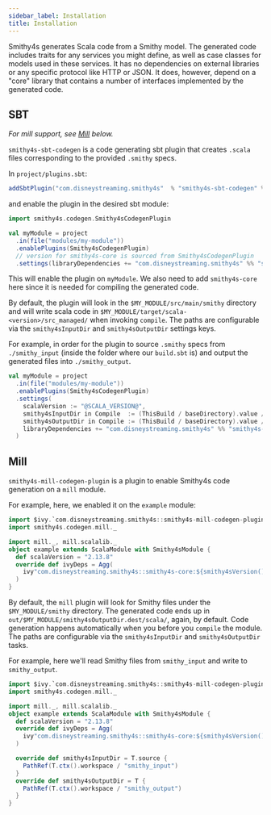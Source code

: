 ```yaml
---
sidebar_label: Installation
title: Installation
---
```


Smithy4s generates Scala code from a Smithy model. The generated code includes traits for any services you might define, as well as case classes for models used in these services. It has no dependencies on external libraries or any specific protocol like HTTP or JSON. It does, however, depend on a "core" library that contains a number of interfaces implemented by the generated code.

## SBT

_For mill support, see [Mill](#mill) below._

`smithy4s-sbt-codegen` is a code generating sbt plugin that creates `.scala` files corresponding to the provided `.smithy` specs.

In `project/plugins.sbt`:

```scala
addSbtPlugin("com.disneystreaming.smithy4s"  % "smithy4s-sbt-codegen" % "@VERSION@")
```

and enable the plugin in the desired sbt module:

```scala
import smithy4s.codegen.Smithy4sCodegenPlugin

val myModule = project
  .in(file("modules/my-module"))
  .enablePlugins(Smithy4sCodegenPlugin)
  // version for smithy4s-core is sourced from Smithy4sCodegenPlugin
  .settings(libraryDependencies += "com.disneystreaming.smithy4s" %% "smithy4s-core" % smithy4sVersion.value)
```

This will enable the plugin on `myModule`. We also need to add `smithy4s-core ` here since it is needed for compiling the generated code.

By default, the plugin will look in the `$MY_MODULE/src/main/smithy` directory and will write scala code in `$MY_MODULE/target/scala-<version>/src_managed/` when invoking `compile`. The paths are configurable via the `smithy4sInputDir` and `smithy4sOutputDir` settings keys.

For example, in order for the plugin to source `.smithy` specs from `./smithy_input` (inside the folder where our `build.sbt` is) and output the generated files into `./smithy_output`.

```scala
val myModule = project
  .in(file("modules/my-module"))
  .enablePlugins(Smithy4sCodegenPlugin)
  .settings(
    scalaVersion := "@SCALA_VERSION@",
    smithy4sInputDir in Compile  := (ThisBuild / baseDirectory).value / "smithy_input",
    smithy4sOutputDir in Compile := (ThisBuild / baseDirectory).value / "smithy_output",
    libraryDependencies += "com.disneystreaming.smithy4s" %% "smithy4s-core" % smithy4sVersion.value
  )
```

## Mill

`smithy4s-mill-codegen-plugin` is a plugin to enable Smithy4s code generation on a `mill` module.

For example, here, we enabled it on the `example` module:

```scala
import $ivy.`com.disneystreaming.smithy4s::smithy4s-mill-codegen-plugin::@VERSION@`
import smithy4s.codegen.mill._

import mill._, mill.scalalib._
object example extends ScalaModule with Smithy4sModule {
  def scalaVersion = "2.13.8"
  override def ivyDeps = Agg(
    ivy"com.disneystreaming.smithy4s::smithy4s-core:${smithy4sVersion()}"
  )
}
```

By default, the `mill` plugin will look for Smithy files under the `$MY_MODULE/smithy` directory. The generated code ends up in `out/$MY_MODULE/smithy4sOutputDir.dest/scala/`, again, by default. Code generation happens automatically when you before you `compile` the module. The paths are configurable via the `smithy4sInputDir` and `smithy4sOutputDir` tasks.

For example, here we'll read Smithy files from `smithy_input` and write to `smithy_output`.

```scala
import $ivy.`com.disneystreaming.smithy4s::smithy4s-mill-codegen-plugin::@VERSION@`
import smithy4s.codegen.mill._

import mill._, mill.scalalib._
object example extends ScalaModule with Smithy4sModule {
  def scalaVersion = "2.13.8"
  override def ivyDeps = Agg(
    ivy"com.disneystreaming.smithy4s::smithy4s-core:${smithy4sVersion()}"
  )

  override def smithy4sInputDir = T.source {
    PathRef(T.ctx().workspace / "smithy_input")
  }
  override def smithy4sOutputDir = T {
    PathRef(T.ctx().workspace / "smithy_output")
  }
}
```
